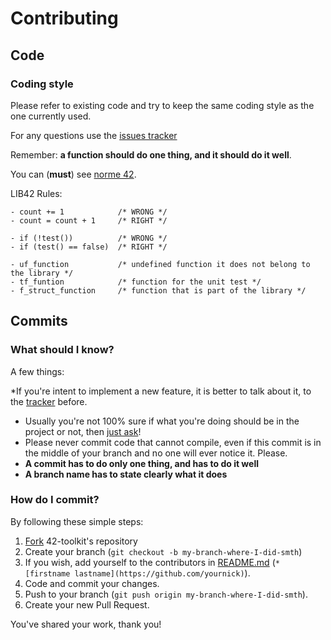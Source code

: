 Contributing
======

## Code

### Coding style

Please refer to existing code and try to keep the same coding style as the one currently used.

For any questions use the [issues tracker](https://github.com/QuentinPerez/42-toolkit/issues)

Remember: **a function should do one thing, and it should do it well**.

You can (**must**) see [norme 42](https://docs.google.com/file/d/0Byas2-wgCXhnMTR0ak5XeTNEalE/edit?usp=sharing).

LIB42 Rules:

	- count += 1			/* WRONG */
	- count = count + 1		/* RIGHT */

	- if (!test())			/* WRONG */
	- if (test() == false)	/* RIGHT */

	- uf_function			/* undefined function it does not belong to the library */
	- tf_funtion			/* function for the unit test */
	- f_struct_function		/* function that is part of the library */

## Commits

### What should I know?

A few things:

*If you're intent to implement a new feature, it is better to talk about it, to the [tracker](https://github.com/QuentinPerez/42-toolkit/issues) before.
* Usually you're not 100% sure if what you're doing should be in the project or not, then [just ask](https://github.com/QuentinPerez/42-toolkit/issues)!
* Please never commit code that cannot compile, even if this commit is in the middle of your branch and no one will ever notice it. Please.
* **A commit has to do only one thing, and has to do it well**
* **A branch name has to state clearly what it does**

### How do I commit?

By following these simple steps:

1. [Fork](https://github.com/QuentinPerez/42-toolkit/fork) 42-toolkit's repository
2. Create your branch (`git checkout -b my-branch-where-I-did-smth`)
3. If you wish, add yourself to the contributors in [README.md](https://github.com/QuentinPerez/42-toolkit#contributors) (`* [firstname lastname](https://github.com/yournick)`).
4. Code and commit your changes.
5. Push to your branch (`git push origin my-branch-where-I-did-smth`).
6. Create your new Pull Request.

You've shared your work, thank you!
